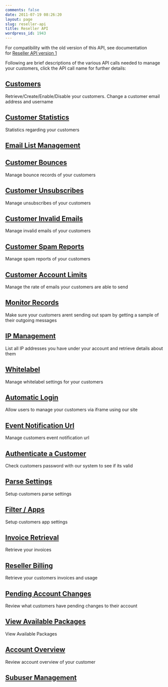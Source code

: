```yaml
---
comments: false
date: 2011-07-19 08:26:20
layout: page
slug: reseller-api
title: Reseller API
wordpress_id: 1943
---
```


For compatibility with the old version of this API, see documentation for [Reseller API version 1](/documentation/api/reseller-api/v1/)

Following are brief descriptions of the various API calls needed to manage your customers, click the API call name for further details:


## [Customers](/documentation/api/reseller-api/v2/customer-management/)




Retrieve/Create/Enable/Disable your customers. Change a customer email address and username





## [Customer Statistics](/documentation/api/reseller-api/v2/customer-statistics/)




Statistics regarding your customers





## [Email List Management](/documentation/api/reseller-api/v2/email-list-management/)







## [Customer Bounces](/documentation/api/reseller-api/v2/email-list-management/customer-bounces/)




Manage bounce records of your customers





## [Customer Unsubscribes](/documentation/api/reseller-api/v2/email-list-management/customer-unsubscribes/)




Manage unsubscribes of your customers





## [Customer Invalid Emails](/documentation/api/reseller-api/v2/email-list-management/customer-invalid-emails/)




Manage invalid emails of your customers





## [Customer Spam Reports](/documentation/api/reseller-api/v2/email-list-management/customer-spam-reports/)




Manage spam reports of your customers








## [Customer Account Limits](/documentation/api/reseller-api/v2/customer-account-limits/)




Manage the rate of emails your customers are able to send





## [Monitor Records](/documentation/api/reseller-api/v2/monitor-records/)




Make sure your customers arent sending out spam by getting a sample of their outgoing messages





## [IP Management](/documentation/api/reseller-api/v2/ip-management/)




List all IP addresses you have under your account and retrieve details about them





## [Whitelabel](/documentation/api/reseller-api/v2/whitelabel/)




Manage whitelabel settings for your customers





## [Automatic Login](/documentation/api/reseller-api/v2/automatic-login/)




Allow users to manage your customers via iframe using our site





## [Event Notification Url](/documentation/api/reseller-api/v2/event-notification-url/)




Manage customers event notification url





## [Authenticate a Customer](/documentation/api/reseller-api/v2/authenticate-a-customer/)




Check customers password with our system to see if its valid





## [Parse Settings](/documentation/api/reseller-api/v2/parse-settings/)




Setup customers parse settings





## [Filter / Apps](/documentation/api/reseller-api/v2/filter-apps/)




Setup customers app settings





## [Invoice Retrieval](/documentation/api/reseller-api/v2/invoice-retrieval/)




Retrieve your invoices





## [Reseller Billing](http://docs.sendgrid.com/documentation/api/reseller-api/v2/reseller-billing/)




Retrieve your customers invoices and usage





## [Pending Account Changes](/documentation/api/reseller-api/v2/pending-account-changes/)




Review what customers have pending changes to their account





## [View Available Packages](/documentation/api/reseller-api/v2/view-available-packages/)




View Available Packages





## [Account Overview](/documentation/api/reseller-api/v2/account-overview/)




Review account overview of your customer





## [Subuser Management](/documentation/api/reseller-api/v2/subuser-management/)
